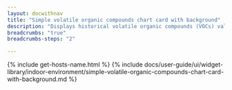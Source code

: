 ```yaml
---
layout: docwithnav
title: "Simple volatile organic compounds chart card with background"
description: "Displays historical volatile organic compounds (VOCs) values as a simplified chart with background. Optionally may display the corresponding latest VOCs value."
breadcrumbs: "true"
breadcrumbs-steps: "2"

---
```

{% include get-hosts-name.html %}
{% include docs/user-guide/ui/widget-library/indoor-environment/simple-volatile-organic-compounds-chart-card-with-background.md %}
